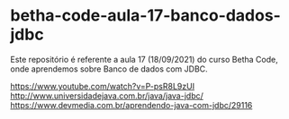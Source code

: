 # betha-code-aula-17-banco-dados-jdbc
Este repositório é referente a aula 17 (18/09/2021) do curso Betha Code, onde aprendemos sobre Banco de dados com JDBC.

https://www.youtube.com/watch?v=P-psR8L9zUI
http://www.universidadejava.com.br/java/java-jdbc/
https://www.devmedia.com.br/aprendendo-java-com-jdbc/29116
